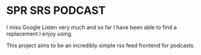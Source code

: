 SPR SRS PODCAST
============

I miss Google Listen very much and so far I have been able to find a replacement I enjoy using.

This project aims to be an incredibly simple rss feed frontend for podcasts.